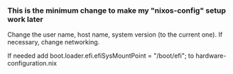 ### This is the minimum change to make my "nixos-config" setup work later
Change the user name, host name, system version (to the current one). If necessary, change networking.

If needed add
boot.loader.efi.efiSysMountPoint = "/boot/efi";
to hardware-configuration.nix

